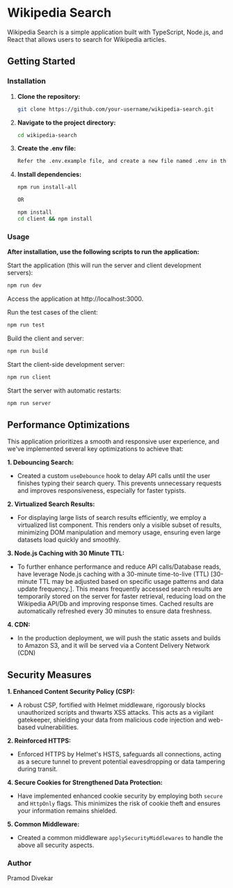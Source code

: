 # Wikipedia Search

Wikipedia Search is a simple application built with TypeScript, Node.js, and React that allows users to search for Wikipedia articles.

## Getting Started

### Installation

1. **Clone the repository:**

   ```bash
   git clone https://github.com/your-username/wikipedia-search.git
   ```

2. **Navigate to the project directory:**

   ```bash
   cd wikipedia-search
   ```

3. **Create the .env file:**

   ```bash
   Refer the .env.example file, and create a new file named .env in the root location.
   ```

4. **Install dependencies:**

   ```bash
   npm run install-all

   OR

   npm install
   cd client && npm install
   ```

### Usage

**After installation, use the following scripts to run the application:**

Start the application (this will run the server and client development servers):

```bash
npm run dev
```

Access the application at http://localhost:3000.

Run the test cases of the client:

```bash
npm run test
```

Build the client and server:

```bash
npm run build
```

Start the client-side development server:

```bash
npm run client
```

Start the server with automatic restarts:

```bash
npm run server
```

## Performance Optimizations

This application prioritizes a smooth and responsive user experience, and we've implemented several key optimizations to achieve that:

**1. Debouncing Search:**

- Created a custom `useDebounce` hook to delay API calls until the user finishes typing their search query. This prevents unnecessary requests and improves responsiveness, especially for faster typists.

**2. Virtualized Search Results:**

- For displaying large lists of search results efficiently, we employ a virtualized list component. This renders only a visible subset of results, minimizing DOM manipulation and memory usage, ensuring even large datasets load quickly and smoothly.

**3. Node.js Caching with 30 Minute TTL:**

- To further enhance performance and reduce API calls/Database reads, have leverage Node.js caching with a 30-minute time-to-live (TTL) [30-minute TTL may be adjusted based on specific usage patterns and data update frequency.]. This means frequently accessed search results are temporarily stored on the server for faster retrieval, reducing load on the Wikipedia API/Db and improving response times. Cached results are automatically refreshed every 30 minutes to ensure data freshness.

**4. CDN:**

- In the production deployment, we will push the static assets and builds to Amazon S3, and it will be served via a Content Delivery Network (CDN)

## Security Measures

**1. Enhanced Content Security Policy (CSP):**

- A robust CSP, fortified with Helmet middleware, rigorously blocks unauthorized scripts and thwarts XSS attacks. This acts as a vigilant gatekeeper, shielding your data from malicious code injection and web-based vulnerabilities.

**2. Reinforced HTTPS:**

- Enforced HTTPS by Helmet's HSTS, safeguards all connections, acting as a secure tunnel to prevent potential eavesdropping or data tampering during transit.

**4. Secure Cookies for Strengthened Data Protection:**

- Have implemented enhanced cookie security by employing both `secure` and `HttpOnly` flags. This minimizes the risk of cookie theft and ensures your information remains shielded.

**5. Common Middleware:**

- Created a common middleware `applySecurityMiddlewares` to handle the above all security aspects.

### Author

Pramod Divekar
